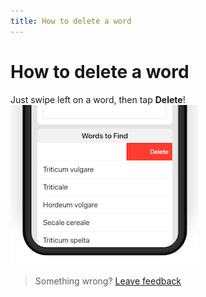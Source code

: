 ```yaml
---
title: How to delete a word
--- 
```

# How to delete a word

Just swipe left on a word, then tap **Delete**!
![logo]

> Something wrong? [Leave feedback](https://forms.gle/agdyoB9PFfnv8cU1A/)

[logo]: https://raw.githubusercontent.com/aheze/FindHelp/master/images/newSwipeDelete.png
